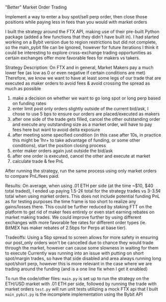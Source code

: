"Better" Market Order Trading

Implement a way to enter a buy spot/sell perp order, then close those positions while paying less in fees than you would with market orders

I built the strategy around the FTX API, making use of their pre-built Python package (added a few functions that they didn't have built in). I had started working on a Bybit version due to region restrictions but did not complete, so the main_pybit file can be ignored, however for future iterations I think it could be interesting to explore cross-exchange trading opportunities as certain exchanges offer more favorable fees for makers vs takers.

Strategy Description:
On FTX and in general, Market Makers pay a much lower fee (as low as 0 or even negative if certain conditions are met)
Therefore, we know we want to have at least some legs of our trade that are executed as maker orders to avoid fees & avoid crossing the spread as much as possible
1) make a decision on whether we want to go long spot or long perp based on funding rates
2) enter limit post only orders slightly outside of the current bid/ask, I chose to use 5 bps to ensure our orders are placed/executed as makers
3) after one side of the trade gets filled, cancel the other outstanding order and execute any outstanding size as a market order, will have to pay fees here but want to avoid delta exposure
4) after meeting some specified condition (in this case after 10s, in practice this might be 1hr+ to take advantage of funding, or some other conditions), start the position closing process
5) enter maker orders again just outside the bid/ask
6) after one order is executed, cancel the other and execute at market
7) calculate trade & fee PnL

After running the strategy, run the same process using only market orders to compare PnL/fees paid.

Results:
On average, when using .01 ETH per side (at the time ~$10, $40 total traded), I ended up paying 1.5-2¢ total for the strategy trades vs 3-3.5¢ total when using market orders. This does not include potential funding PnL as for testing purposes the time frame is too short to realize any gains/losses there. This could be further reduced by staking FTT on the platform to get rid of maker fees entirely or even start earning rebates on market making trades. We could improve further by using different exchanges with more favorable fee rates for different order types (ie. BitMEX has maker rebates of 2.5bps for Perps at base tier).

Tradeoffs:
Using a 5bp spread to screen allows for more safety in ensuring our post_only orders won't be cancelled due to chance they would trade through the market, however can cause some slowness in waiting for them to execute
Currently was running into an issue with putting on short spot/margin trades, so have that side disabled and area always running long spot/short perp, however this is more relevant in the case where we are trading around the funding (and is a one line fix when I get it enabled)

To run the code/other files:
```main.py``` is set up to run the strategy on the ETH/USD market with .01 ETH per side, followed by running the trade with market orders
```test.py``` will run unit tests utilizing a mock FTX api that I built
```main_pybit.py``` is the incomplete implementation using the Bybit API
